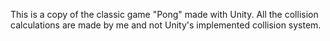 This is a copy of the classic game "Pong" made with Unity. All the collision calculations are made by me and not Unity's implemented collision system.
